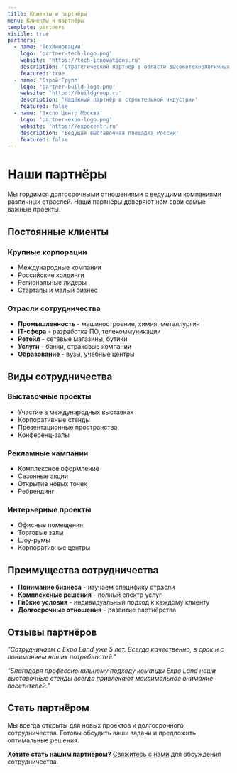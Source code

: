 ```yaml
---
title: Клиенты и партнёры
menu: Клиенты и партнёры
template: partners
visible: true
partners:
  - name: 'ТехИнновации'
    logo: 'partner-tech-logo.png'
    website: 'https://tech-innovations.ru'
    description: 'Стратегический партнёр в области высокотехнологичных решений'
    featured: true
  - name: 'Строй Групп'
    logo: 'partner-build-logo.png'
    website: 'https://buildgroup.ru'
    description: 'Надёжный партнёр в строительной индустрии'
    featured: false
  - name: 'Экспо Центр Москва'
    logo: 'partner-expo-logo.png'
    website: 'https://expocentr.ru'
    description: 'Ведущая выставочная площадка России'
    featured: false
---
```


# Наши партнёры

Мы гордимся долгосрочными отношениями с ведущими компаниями различных отраслей. Наши партнёры доверяют нам свои самые важные проекты.

## Постоянные клиенты

### Крупные корпорации
- Международные компании
- Российские холдинги
- Региональные лидеры
- Стартапы и малый бизнес

### Отрасли сотрудничества
- **Промышленность** - машиностроение, химия, металлургия
- **IT-сфера** - разработка ПО, телекоммуникации
- **Ретейл** - сетевые магазины, бутики
- **Услуги** - банки, страховые компании
- **Образование** - вузы, учебные центры

## Виды сотрудничества

### Выставочные проекты
- Участие в международных выставках
- Корпоративные стенды
- Презентационные пространства
- Конференц-залы

### Рекламные кампании
- Комплексное оформление
- Сезонные акции
- Открытие новых точек
- Ребрендинг

### Интерьерные проекты
- Офисные помещения
- Торговые залы
- Шоу-румы
- Корпоративные центры

## Преимущества сотрудничества

- **Понимание бизнеса** - изучаем специфику отрасли
- **Комплексные решения** - полный спектр услуг
- **Гибкие условия** - индивидуальный подход к каждому клиенту
- **Долгосрочные отношения** - развитие партнёрства

## Отзывы партнёров

*"Сотрудничаем с Expo Land уже 5 лет. Всегда качественно, в срок и с пониманием наших потребностей."*

*"Благодаря профессиональному подходу команды Expo Land наши выставочные стенды всегда привлекают максимальное внимание посетителей."*

## Стать партнёром

Мы всегда открыты для новых проектов и долгосрочного сотрудничества. Готовы обсудить ваши задачи и предложить оптимальные решения.

**Хотите стать нашим партнёром?** [Свяжитесь с нами](/kontakty) для обсуждения сотрудничества. 